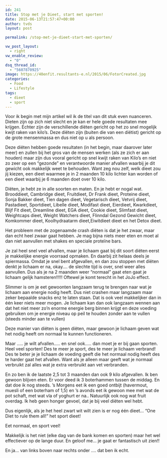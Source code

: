```yaml
---
id: 241
title: Stop met je Dieet, start met sporten!
date: 2015-06-13T21:57:47+00:00
author: tvds
layout: post

permalink: /stop-met-je-dieet-start-met-sporten/

vw_post_layout:
  - right
vw_enable_review:
  - "0"
dsq_thread_id:
  - "5607870925"
image: https://40enfit.resultants-e.nl/2015/06/FotorCreated.jpg
categories:
  - Food
  - Lifestyle
tags:
  - dieet
  - sport
---
```

Voor ik begin met mijn artikel wil ik de titel van dit stuk even nuanceren. Dieten zijn op zich niet slecht en je kan er hele goede resultaten mee krijgen. Echter zijn de verschillende diëten gericht op het zo snel mogelijk kwijt raken van kilo’s. Deze diëten zijn (buiten die van een diëtist) gericht op de grote mensenmassa en dus niet op u als persoon.

Deze diëten hebben goede resultaten (in het begin, maar daarover later meer) en zullen bij het gros van de mensen werken (als ze zich er aan houden) maar zijn dus vooral gericht op snel kwijt raken van Kilo’s en niet zo zeer op een “gezonde” en verantwoorde manier afvallen waarbij je dit gewicht ook makkelijk weet te behouden. Want zeg nou zelf, welk dieet zou jij kiezen, een dieet waarmee je in 2 maanden 10 kilo lichter kan worden of een dieet waarbij je 6 maanden doet over 10 kilo.

<!--more-->


  
Diëten, je hebt ze in alle soorten en maten. En je hebt er nogal wat. Brooddieet, Cambridge dieet, Fruitdieet, Dr Frank dieet, Proteine dieet, Sonja Bakker dieet, Tien dagen dieet, Vegetarisch dieet, Vetvrij dieet, Pastadieet, Sportdieet, Libelle dieet, Modifast dieet, Eierdieet, Kwarkdieet, Blijf Fit dieet, Dreamline dieet, EGA dieet, Cookie dieet, Slimfast dieet, Weightcaps dieet, Weight Watchers dieet, Flinndal Gezond Gewicht dieet, Komkommer dieet, Koolhydraatarm dieet,Eiwitdieet dieet en het Detox dieet.

Het probleem met de zogenaamde crash diëten is dat je het zwaar, maar dan echt heel zwaar gaat hebben. Je mag bijna niets meer eten en moet al dan niet aanvullen met shakes en speciale proteïne bars.

Je zal heel snel veel afvallen, maar je lichaam gaat bij dit soort diëten eerst je makkelijke energie voorraad opmaken. En daarbij zit helaas deels je spiermassa. Omdat je snel bent afgevallen, en dan zou stoppen met diëten denkt je lichaam er na, okay…. de slechte tijd is over, snel weer alles aanvullen. Dus als je na 2 maanden weer “normaal” gaat eten gaat je lichaam gelijk hamsteren!!!!! Oftewel je komt terecht in het JoJo effect.

Slimmer is om je eet gewoonten langzaam terug te brengen naar wat je lichaam aan energie nodig heeft. Dus niet crashen maar langzaam maar zeker bepaalde snacks enz te laten staan. Dat is ook veel makkelijker dan in één keer niets meer mogen. Je lichaam kan dan ook langzaam wennen aan dat het niet meer zo’n enorme energie berg binnen krijgt en deze voeding gebruiken om je energie niveau op peil te houden zonder aan te vullen (steeds minder aan te vullen)

Deze manier van diëten is geen diëten, maar gewoon je lichaam geven wat het nodig heeft om normaal te kunnen functioneren.

Maar ….. je wilt afvallen….. en snel ook….. dan moet je er bij gaan sporten. Heel veel sporten! Des te meer je sport, des te meer je lichaam verbrand! Des te beter je je lichaam de voeding geeft die het normaal nodig heeft des te harder gaat het afvallen. Want als je alleen maar geeft wat je normaal verbruikt zal alles wat je extra verbruikt aan vet verbranden.

En zo ben ik de laatste 2,5 tot 3 maanden dan ook 9 kilo afgevallen. Ik ben gewoon blijven eten. Er voor deed ik 3 boterhammen tussen de middag. En dat doe ik nog steeds. ’s Morgens eet ik een goed ontbijt (havermout, muesli of een boterham of 1,5) en ’s avonds eet ik gewoon mee met wat de pot schaft, met wat vla of yoghurt er na.. Natuurlijk ook nog wat fruit overdag. Ik heb geen honger gevoel, dat je bij veel diëten wel hebt.

Dus eigenlijk, als je het heel zwart wit wilt zien is er nog één dieet… “One Diet to rule them all!” het sport dieet!

Eet normaal, en sport veel!

Makkelijk is het niet (elke dag van de bank komen en sporten) maar het wel effectiever op de lange duur. En geloof me… je gaat er fantastisch uit zien!!

En ja&#8230; van links boven naar rechts onder &#8230;. dat ben ik echt.